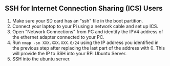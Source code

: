 ## SSH for Internet Connection Sharing (ICS) Users
1. Make sure your SD card has an "ssh" file in the boot partition.
2. Connect your laptop to your Pi using a network cable and set up ICS.
2. Open "Network Connections" from PC and identify the IPV4 address of the ethernet adapter connected to your PC.
3. Run `nmap -sn XXX.XXX.XXX.0/24` using the IP address you identified in the previous step after replacing the last part of the address with 0. This will provide the IP to SSH into your RPi Ubuntu Server.
4. SSH into the ubuntu server.
